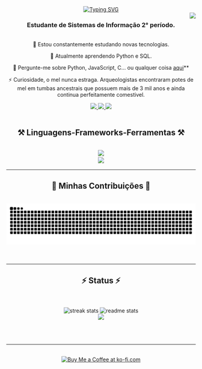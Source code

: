 


<div align="center">
  <a href="https://git.io/typing-svg"><img src="https://readme-typing-svg.demolab.com?font=Fira+Code&size=35&pause=1000&random=false&width=250&height=70&duration=3000&lines=Bem + Vindo +  👋!;Meu + nome + é + Aron.;" alt="Typing SVG" /></a>
</div>
<img align="right" src="https://visitor-badge.laobi.icu/badge?page_id=aronbarbosag.aronbarbosag" />
<h3 align="center">Estudante de Sistemas de Informação 2° período. </h3>
<br>
<div align="center">
  🔭 Estou constantemente estudando novas tecnologias.

  🌱 Atualmente aprendendo  Python e SQL.

  💬 Pergunte-me sobre  Python, JavaScript, C... ou qualquer coisa [aqui](https://github.com/aronbarbosag/aronbarbosag/issues)**

  ⚡ Curiosidade, o mel nunca estraga. Arqueologistas encontraram potes de mel em tumbas ancestrais que possuem mais de 3 mil anos  e ainda continua perfeitamente comestivel.
</div>

<div align="center">
  <a href="aronfbarbosa@gmail.com" target="_blank">
   <img src= "https://img.shields.io/badge/Gmail-333333?style=for-the-badge&logo=gmail&logoColor=red"/>
  </a>

  <a href="https://www.linkedin.com/in/aron-barbosa-265950278/" target="_blank">
    <img src="https://img.shields.io/badge/LinkedIn-0077B5?style=for-the-badge&logo=linkedin&logoColor=white"/>
  </a>

  <a href="#">
    <img src="https://img.shields.io/badge/Portfolio-FF5722?style=for-the-badge&logo=todoist&logoColor=white"/>
  </a>
  
</div>
<br/>

<h2 align="center">⚒️ Linguagens-Frameworks-Ferramentas ⚒️</h2>
<br/>
<div align="center">
  <a href="https://skillicons.dev">
    <img src="https://skillicons.dev/icons?i=nodejs,github,python,javascript,c"/><br>
    <img src ="https://skillicons.dev/icons?i=bootstrap,mysql,sass,html,css,vscode,figma,git,webpack,babel"/>
  </a>  
</div>
<hr>
<div align="center">
  <h2>🐍 Minhas Contribuições 🐍</h2>
  <br>
  <img alt="snake eating " src="https://raw.githubusercontent.com/aronbarbosag/aronbarbosag/output/github-contribution-grid-snake.svg"/>
  <br><br><br>
 
</div>
<hr>
<h2 align="center">⚡ Status ⚡</h2>
<br>
<br>
<div align=center>
  <img width=390 src="https://github-readme-streak-stats-salesp07.vercel.app/?user=aronbarbosag&count_private=true&theme=react&border_radius=10" alt="streak stats"/>
  <img width=390 src="https://github-readme-stats-salesp07.vercel.app/api?username=aronbarbosag&count_private=true&show_icons=true&theme=react&rank_icon=github&border_radius=10" alt="readme stats" />
  <br/>
  <img src="https://github-readme-stats.vercel.app/api/top-langs/?username=aronbarbosag&layout=compact&size_weight=0.5&count_weight=0.5&hide_progress=true"/>
</div>

<br/><br/>

<hr/>

<br/>

<div align="center">
<a href='#' target='_blank'><img height='64' style='border:0px;height:64px;' src='https://storage.ko-fi.com/cdn/kofi1.png?v=3' border='0' alt='Buy Me a Coffee at ko-fi.com' /></a>
</div>

<br/>
